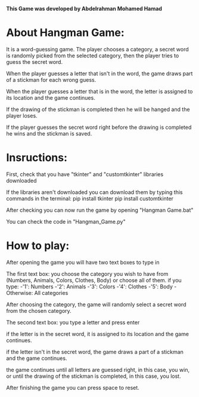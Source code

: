 **This Game was developed by Abdelrahman Mohamed Hamad**

# About Hangman Game:

It is a word-guessing game.
The player chooses a category, a secret word is randomly picked from the selected category,
then the player tries to guess the secret word. 

When the player guesses a letter that isn't in the word, 
the game draws part of a stickman for each wrong guess.

When the player guesses a letter that is in the word,
the letter is assigned to its location and the game continues.

If the drawing of the stickman is completed then he will be hanged and the player loses.

If the player guesses the secret word right before the drawing is completed he wins and the stickman is saved.



# Insructions:
First, check that you have "tkinter" and "customtkinter" libraries downloaded

If the libraries aren't downloaded you can download them by typing this commands in the terminal:
pip install tkinter
pip install customtkinter

After checking you can now run the game by opening "Hangman Game.bat"

You can check the code in "Hangman_Game.py"

# How to play:

After opening the game you will have two text boxes to type in

The first text box: you choose the category you wish to have from
(Numbers, Animals, Colors, Clothes, Body) or choose all of them.
    if you type: 
		-'1': Numbers
		-'2': Animals
		-'3': Colors
		-'4': Clothes
		-'5': Body
		-Otherwise: All categories

After choosing the category, the game will randomly select a secret word from the chosen category.

The second text box: you type a letter and press enter

if the letter is in the secret word, it is assigned to its location and the game continues.

if the letter isn't in the secret word, the game draws a part of a stickman and the game continues.

the game continues until all letters are guessed right, in this case, you win, 
or until the drawing of the stickman is completed, in this case, you lost.

After finishing the game you can press space to reset.
